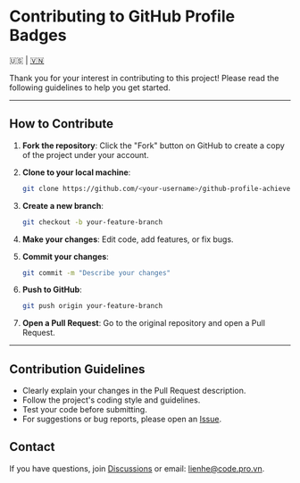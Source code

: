# Contributing to GitHub Profile Badges

🇺🇸 | [🇻🇳](./CONTRIBUTING.vi.md)

Thank you for your interest in contributing to this project! Please read the following guidelines to help you get started.

---

## How to Contribute

1. **Fork the repository**: Click the "Fork" button on GitHub to create a copy of the project under your account.
2. **Clone to your local machine**:

    ```bash
    git clone https://github.com/<your-username>/github-profile-achievements.git
    ```

3. **Create a new branch**:

    ```bash
    git checkout -b your-feature-branch
    ```

4. **Make your changes**: Edit code, add features, or fix bugs.
5. **Commit your changes**:

    ```bash
    git commit -m "Describe your changes"
    ```

6. **Push to GitHub**:

    ```bash
    git push origin your-feature-branch
    ```

7. **Open a Pull Request**: Go to the original repository and open a Pull Request.

---

## Contribution Guidelines

- Clearly explain your changes in the Pull Request description.
- Follow the project's coding style and guidelines.
- Test your code before submitting.
- For suggestions or bug reports, please open an [Issue](https://github.com/codeprovn/github-profile-achievements/issues).

## Contact

If you have questions, join [Discussions](https://github.com/codeprovn/github-profile-achievements/discussions) or email: <lienhe@code.pro.vn>.
